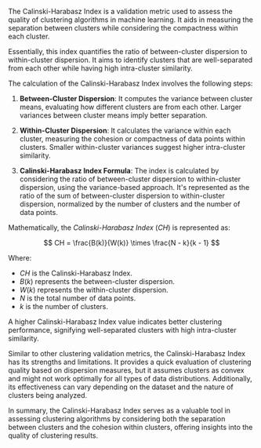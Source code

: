 The Calinski-Harabasz Index is a validation metric used to assess the quality of clustering algorithms in machine learning. It aids in measuring the separation between clusters while considering the compactness within each cluster.

Essentially, this index quantifies the ratio of between-cluster dispersion to within-cluster dispersion. It aims to identify clusters that are well-separated from each other while having high intra-cluster similarity.

The calculation of the Calinski-Harabasz Index involves the following steps:

1. **Between-Cluster Dispersion**: It computes the variance between cluster means, evaluating how different clusters are from each other. Larger variances between cluster means imply better separation.

2. **Within-Cluster Dispersion**: It calculates the variance within each cluster, measuring the cohesion or compactness of data points within clusters. Smaller within-cluster variances suggest higher intra-cluster similarity.

3. **Calinski-Harabasz Index Formula**: The index is calculated by considering the ratio of between-cluster dispersion to within-cluster dispersion, using the variance-based approach. It's represented as the ratio of the sum of between-cluster dispersion to within-cluster dispersion, normalized by the number of clusters and the number of data points.

Mathematically, the *Calinski-Harabasz Index* ($CH$) is represented as:

$$ CH = \frac{B(k)}{W(k)} \times \frac{N - k}{k - 1} $$

Where:
- $CH$ is the Calinski-Harabasz Index.
- $B(k)$ represents the between-cluster dispersion.
- $W(k)$ represents the within-cluster dispersion.
- $N$ is the total number of data points.
- $k$ is the number of clusters.

A higher Calinski-Harabasz Index value indicates better clustering performance, signifying well-separated clusters with high intra-cluster similarity.

Similar to other clustering validation metrics, the Calinski-Harabasz Index has its strengths and limitations. It provides a quick evaluation of clustering quality based on dispersion measures, but it assumes clusters as convex and might not work optimally for all types of data distributions. Additionally, its effectiveness can vary depending on the dataset and the nature of clusters being analyzed.

In summary, the Calinski-Harabasz Index serves as a valuable tool in assessing clustering algorithms by considering both the separation between clusters and the cohesion within clusters, offering insights into the quality of clustering results.